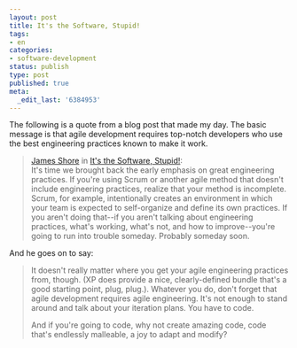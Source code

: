 ```yaml
---
layout: post
title: It's the Software, Stupid!
tags:
- en
categories:
- software-development
status: publish
type: post
published: true
meta:
  _edit_last: '6384953'
---
```

The following is a quote from a blog post that made my day. The basic message is that agile development requires top-notch developers who use the best engineering practices known to make it work.

<blockquote><a href="http://jimshore.textdriven.com">James Shore</a> in <a href="http://jimshore.textdriven.com/Blog/Its-the-Software-Stupid.html">It's the Software, Stupid!</a>:<br>
It's time we brought back the early emphasis on great engineering practices. If you're using Scrum or another agile method that doesn't include engineering practices, realize that your method is incomplete. Scrum, for example, intentionally creates an environment in which your team is expected to self-organize and define its own practices. If you aren't doing that--if you aren't talking about engineering practices, what's working, what's not, and how to improve--you're going to run into trouble someday. Probably someday soon.
</blockquote>

<p>And he goes on to say:</p>

<blockquote><p>It doesn't really matter where you get your agile engineering practices from, though. (XP does provide a nice, clearly-defined bundle that's a good starting point, plug, plug.). Whatever you do, don't forget that agile development requires agile engineering. It's not enough to stand around and talk about your iteration plans. You have to code.</p>
<p>And if you're going to code, why not create amazing code, code that's endlessly malleable, a joy to adapt and modify?</p></blockquote>

